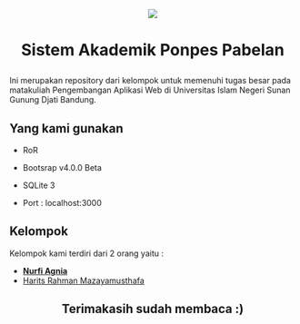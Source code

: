<p align="center"><img src="https://farm5.staticflickr.com/4572/38605181691_9d17d7899b_o_d.png"></p>

# <p align="center">Sistem Akademik Ponpes Pabelan</p>
Ini merupakan repository dari kelompok untuk memenuhi tugas besar
pada matakuliah Pengembangan Aplikasi Web di Universitas Islam
Negeri Sunan Gunung Djati Bandung.

## Yang kami gunakan

* RoR

* Bootsrap v4.0.0 Beta

* SQLite 3

* Port : localhost:3000

## Kelompok

Kelompok kami terdiri dari 2 orang yaitu :

- **[Nurfi Agnia](https://instagram.com/nurfiagnia)**
- [Harits Rahman Mazayamusthafa](https://instagram.com/haritsrm)



## <p align="center">Terimakasih sudah membaca :)</p>

